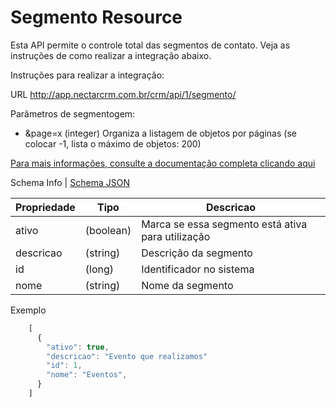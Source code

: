 # Segmento Resource

Esta API permite o controle total das segmentos de contato. Veja as instruções de como realizar a integração abaixo.

Instruções para realizar a integração:

URL
http://app.nectarcrm.com.br/crm/api/1/segmento/

Parâmetros de segmentogem:
* &page=x (integer) Organiza a listagem de objetos por páginas (se colocar -1, lista o máximo de objetos: 200)

[Para mais informações, consulte a documentação completa clicando aqui](http://docs.nectarcrm.apiary.io)

Schema Info | [Schema JSON](schema.json)

Propriedade | Tipo | Descricao
------------ | ------------- | -------------
ativo | (boolean) | Marca se essa segmento está ativa para utilização
descricao | (string) | Descrição da segmento
id | (long) | Identificador no sistema
nome | (string) | Nome da segmento

Exemplo
```js
    [
      {
        "ativo": true,
        "descricao": "Evento que realizamos"
        "id": 1,
        "nome": "Eventos",
      }
    ]
```